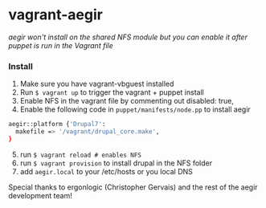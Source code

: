 # vagrant-aegir

*aegir won't install on the shared NFS module but you can enable it after puppet is run in the Vagrant file*

### Install 
1. Make sure you have vagrant-vbguest installed
2. Run `$ vagrant up` to trigger the vagrant + puppet install 
3. Enable NFS in the vagrant file by commenting out disabled: true,
4. Enable the following code in `puppet/manifests/node.pp` to install aegir

```bash
aegir::platform {'Drupal7':
  makefile => '/vagrant/drupal_core.make',
}
```

5. run `$ vagrant reload # enables NFS`
6. run `$ vagrant provision` to install drupal in the NFS folder
7. add `aegir.local` to your /etc/hosts or you local DNS

Special thanks to ergonlogic (Christopher Gervais) and the rest of the aegir development team!


